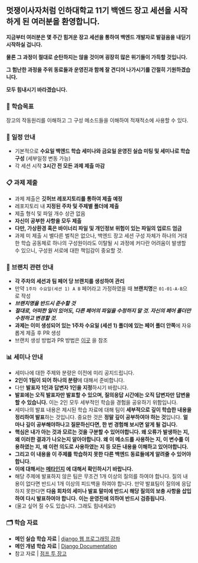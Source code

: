 ## 멋쟁이사자처럼 인하대학교 11기 백엔드 장고 세션을 시작하게 된 여러분을 환영합니다.



**지금부터 여러분은 몇 주간 힘겨운 장고 세션을 통하여 백엔드 개발자로 발걸음을 내딛기 시작하실 겁니다.** 

**물론 그 과정이 절대로 순탄하지는 않을 것이며 굉장히 많은 위기들이 가득할 것입니다.**

**그 험난한 과정을 주위 동료들과 운영진과 함께 잘 견디어 나가시기를 간절히 기원하겠습니다.**

**모두 힘내시기 바라겠습니다.**



### 📝 **학습목표**
장고의 작동원리를 이해하고 그 구성 메소드들을 이해하여 적재적소에 사용할 수 있다.



### 📅 **일정 안내**

 - 기본적으로 **수요일 백엔드 학습 세미나와 금요일 운영진 실습 미팅 및 세미나로 학습 구성** (세부일정 변동 가능)
 - 각 세션 시작 **3시간 전 모든 과제 제출 마감**



### 📋 **과제 제출**

- 과제 제출은 **깃허브 레포지토리를 통하여 제출 예정**
- 레포지토리 내 **지정된 주차 및 주제별 폴더에 제출**
- 제출 형식 및 파일 개수 상관 없음
- **자신이 공부한 사항을 모두 제출**
- **다만, 가상환경 혹은 바이너리 파일 및 개인정보 위험이 있는 파일의 업로드 엄금**
- 과제 미 제출 시 별다른 벌칙은 없으나, 백엔드 장고 세션 구성 자체가 하나의 거대한 학습 공동체로 하나의 구성원이라도 이탈될 시 과정에 커다란 어려움이 발생할 수 있으니, 구성원 서로에 대한 책임감이 중요할 것.

### 🌲 **브랜치 관련 안내**

- **각 주차의 세션과 팀 페어 당 브랜치를 생성하여 관리**
- 만약 `1주차 수요일(세션 1) A B` 페어라고 가정하였을 때 **브랜치명**은 `01-01-A-B`으로 작성
- _**브랜치명을 반드시 준수할 것**_
- **_절대로, 어떠한 일이 있어도, 다른 페어의 파일을 수정하지 말 것. 자신의 페어 폴더만 수정하고 변경할 것._**
- **과제는 이미 생성되어 있는 1주차 수요일 (세션 1) 폴더에 있는 페어 폴더 안쪽**에 자유롭게 제출 후 PR 생성
- 브랜치 생성 방법과 PR 방법은 [이곳](https://github.com/Likelion-Inha-10/be-assignments-submit-practice/blob/main/README.md) 을 참조

### 📊 **세미나 안내**

- 세미나에 대한 주제와 분량은 이전에 미리 공지드립니다.
- **2인이 1팀이 되어 하나의 분량**에 대해서 준비합니다. 
- 다만 **발표자 1인과 답변자 1인을 지정**하시기 바랍니다.
- **발표에는 오직 발표자만 발표할 수 있으며, 질의응답 시간에는 오직 답변자만 답변을 할 수 있습니다.** 이는 2인 모두 세부적인 학습을 경험을 공유하기 위함입니다.
- 세미나의 발표 내용은 제시된 학습 자료에 대해 팀이 **세부적으로 깊이 학습한 내용을 정리하여 발표**하는 것입니다. 중요한 것은 **정말 깊이 공부하여야 하는 것**입니다. **얼마나 깊이 공부해야하나고 질문하신다면, 한 번 경험해 보시면 알게 될 겁니다.**
- **핵심은 내가 아는 것과 모르는 것을 구분할 수 있어야합니다. 왜 오류가 발생하는 지, 왜 이러한 결과가 나오는지 알아야합니다. 왜 이 메소드를 사용하는 지, 이 변수를 이용하였는 지, 왜 이런 의도로 사용하였는 지 등 모든 내용을 이해하고 있어야합니다.** 
- **그리고 이 내용을 이 주제를 학습하지 못한 다른 백엔드 동료들에게 알려줄 수 있어야합니다.**
- **이에 대해서는 [메타인지](https://ko.wikipedia.org/wiki/%EB%A9%94%ED%83%80%EC%9D%B8%EC%A7%80) 에 대해서 확인하시기 바랍니다.**
- 해당 주제에 발표하지 않은 팀은 무조건 1개 이상의 질의를 하여야 합니다. 질의 내용이 없다면 반드시 1개 이상의 피드백을 하여야 합니다. 만약 발표팀이 질의에 응답하지 못한다면 **다음 회차의 세미나 발표 말미에 반드시 해당 질의의 보충 사항을 삽입하여 다시 발표하여야 합니다.** **이는 운영진에 의하여 반드시 검증됩니다.**
- (울고 싶어 질 수도 있습니다. 그래도 힘내세요!)



### 🗂 **학습 자료**

- **메인 실습 학습 자료** | [django 웹 프로그래밍 강좌](https://www.youtube.com/watch?v=alrLd9T96aA&list=PLi4xPOplIq7d1vDdLBAvS5PmQR-p6KwUz&index=1)
- **메인 개념 학습 자료** | [Django Documentation](https://docs.djangoproject.com/en/4.0/)
- 참고 자료 | [점프 투 장고](https://wikidocs.net/book/4223)


